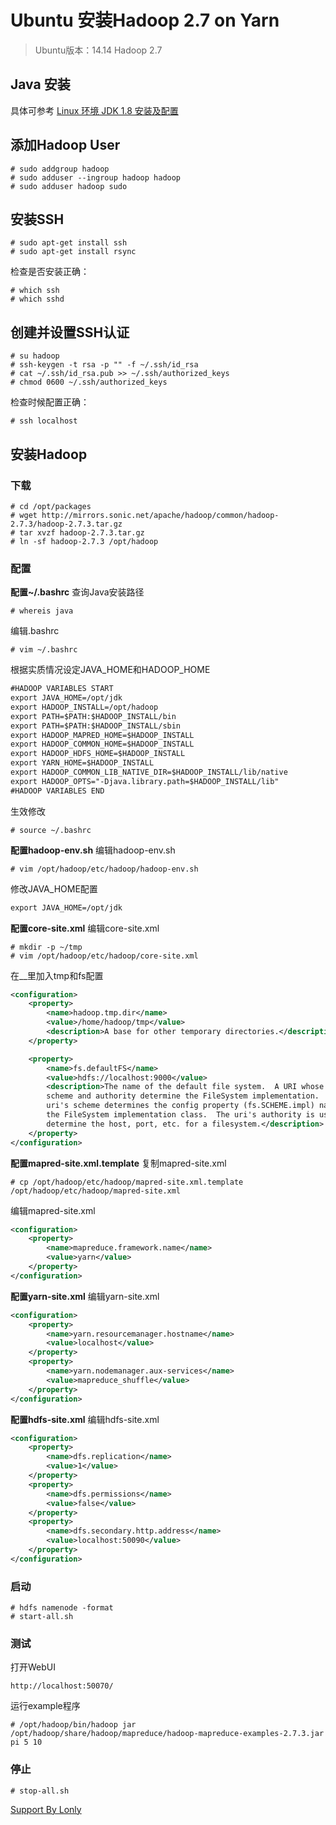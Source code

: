 # Ubuntu 安装Hadoop 2.7 on Yarn

> Ubuntu版本：14.14
> Hadoop 2.7
> 

## Java 安装
具体可参考 [Linux 环境 JDK 1.8 安装及配置](https://github.com/lonly197/docs/blob/master/Linux%20%E7%8E%AF%E5%A2%83%20JDK%201.8%20%E5%AE%89%E8%A3%85%E5%8F%8A%E9%85%8D%E7%BD%AE.md)


## 添加Hadoop User
```
# sudo addgroup hadoop
# sudo adduser --ingroup hadoop hadoop
# sudo adduser hadoop sudo
```

## 安装SSH
```
# sudo apt-get install ssh
# sudo apt-get install rsync
```

检查是否安装正确：
```
# which ssh
# which sshd
```

## 创建并设置SSH认证
```
# su hadoop
# ssh-keygen -t rsa -p "" -f ~/.ssh/id_rsa
# cat ~/.ssh/id_rsa.pub >> ~/.ssh/authorized_keys
# chmod 0600 ~/.ssh/authorized_keys
```

检查时候配置正确：
```
# ssh localhost
```

## 安装Hadoop

### 下载
```
# cd /opt/packages
# wget http://mirrors.sonic.net/apache/hadoop/common/hadoop-2.7.3/hadoop-2.7.3.tar.gz
# tar xvzf hadoop-2.7.3.tar.gz
# ln -sf hadoop-2.7.3 /opt/hadoop
```

### 配置

**配置~/.bashrc**
查询Java安装路径
```
# whereis java
```
编辑.bashrc
```
# vim ~/.bashrc
```
根据实质情况设定JAVA_HOME和HADOOP_HOME
```XML
#HADOOP VARIABLES START
export JAVA_HOME=/opt/jdk
export HADOOP_INSTALL=/opt/hadoop
export PATH=$PATH:$HADOOP_INSTALL/bin
export PATH=$PATH:$HADOOP_INSTALL/sbin
export HADOOP_MAPRED_HOME=$HADOOP_INSTALL
export HADOOP_COMMON_HOME=$HADOOP_INSTALL
export HADOOP_HDFS_HOME=$HADOOP_INSTALL
export YARN_HOME=$HADOOP_INSTALL
export HADOOP_COMMON_LIB_NATIVE_DIR=$HADOOP_INSTALL/lib/native
export HADOOP_OPTS="-Djava.library.path=$HADOOP_INSTALL/lib"
#HADOOP VARIABLES END
```
生效修改
```
# source ~/.bashrc
```

**配置hadoop-env.sh**
编辑hadoop-env.sh
```
# vim /opt/hadoop/etc/hadoop/hadoop-env.sh
```
修改JAVA_HOME配置
```XML
export JAVA_HOME=/opt/jdk
```

**配置core-site.xml**
编辑core-site.xml
```
# mkdir -p ~/tmp
# vim /opt/hadoop/etc/hadoop/core-site.xml
```
在_<configuration>_里加入tmp和fs配置
```XML
<configuration>
    <property>
        <name>hadoop.tmp.dir</name>
        <value>/home/hadoop/tmp</value>
        <description>A base for other temporary directories.</description>
    </property>

    <property>
        <name>fs.defaultFS</name>
        <value>hdfs://localhost:9000</value>
        <description>The name of the default file system.  A URI whose
        scheme and authority determine the FileSystem implementation.  The
        uri's scheme determines the config property (fs.SCHEME.impl) naming
        the FileSystem implementation class.  The uri's authority is used to
        determine the host, port, etc. for a filesystem.</description>
    </property>
</configuration>
```

**配置mapred-site.xml.template**
复制mapred-site.xml
```
# cp /opt/hadoop/etc/hadoop/mapred-site.xml.template /opt/hadoop/etc/hadoop/mapred-site.xml
```
编辑mapred-site.xml
```XML
<configuration>
    <property>
        <name>mapreduce.framework.name</name>
        <value>yarn</value>
    </property>
</configuration>
```

**配置yarn-site.xml**
编辑yarn-site.xml
```XML
<configuration>
    <property>
        <name>yarn.resourcemanager.hostname</name>
        <value>localhost</value>
    </property>
    <property>
        <name>yarn.nodemanager.aux-services</name>
        <value>mapreduce_shuffle</value>
    </property>
</configuration>
```

**配置hdfs-site.xml**
编辑hdfs-site.xml
```XML
<configuration>
    <property>
        <name>dfs.replication</name>
        <value>1</value>
    </property>
    <property>
        <name>dfs.permissions</name>
        <value>false</value>
    </property>
    <property>
        <name>dfs.secondary.http.address</name>
        <value>localhost:50090</value>
    </property>
</configuration>
```

### 启动
```
# hdfs namenode -format
# start-all.sh
```

### 测试
打开WebUI
```
http://localhost:50070/
```
运行example程序
```
# /opt/hadoop/bin/hadoop jar /opt/hadoop/share/hadoop/mapreduce/hadoop-mapreduce-examples-2.7.3.jar pi 5 10
```

### 停止
```
# stop-all.sh
```

[Support By Lonly](mailto:lonly197@gmail.com)